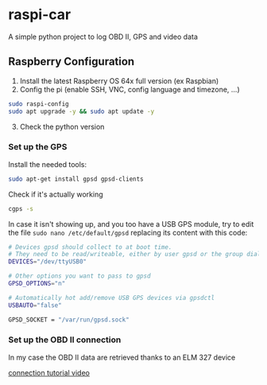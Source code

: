 # raspi-car

A simple python project to log OBD II, GPS and video data

## Raspberry Configuration

1. Install the latest Raspberry OS 64x full version (ex Raspbian)
2. Config the pi (enable SSH, VNC, config language and timezone, ...)

```bash
sudo raspi-config
sudo apt upgrade -y && sudo apt update -y
```

3. Check the python version

### Set up the GPS

Install the needed tools:

```bash
sudo apt-get install gpsd gpsd-clients
```

Check if it's actually working

```bash
cgps -s
```

In case it isn't showing up, and you too have a USB GPS module, try to edit the file `sudo nano /etc/default/gpsd`  replacing its content with this code:

```bash
# Devices gpsd should collect to at boot time.
# They need to be read/writeable, either by user gpsd or the group dialout.
DEVICES="/dev/ttyUSB0"

# Other options you want to pass to gpsd
GPSD_OPTIONS="n"

# Automatically hot add/remove USB GPS devices via gpsdctl
USBAUTO="false"

GPSD_SOCKET = "/var/run/gpsd.sock"
```

### Set up the OBD II connection

In my case the OBD II data are retrieved thanks to an ELM 327 device

[connection tutorial video](https://www.youtube.com/watch?v=DABytIdutKk)
